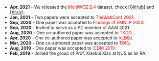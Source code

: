 + **Apr, 2021** - We released the <font color=red>MultiWOZ 2.4</font> dataset, check [[GitHub](https://github.com/smartyfh/MultiWOZ2.4)] and [[Arxiv](https://arxiv.org/abs/2104.00773)].
+ **Jan, 2021** - Two papers were accepted to <font color=red>TheWebConf 2021</font>.  
+ **Sep, 2020** - One paper was accepted to <font color=red>Findings of EMNLP 2020</font>.  
+ **Sep, 2020** - Invited to serve as a PC member of AAAI 2021.  
+ **Aug, 2020** - One co-authored paper was accepted to <font color=red>TKDD</font>.  
+ **Apr, 2020** - One co-authored paper was accepted to <font color=red>VLDBJ</font>.  
+ **Mar, 2020** - One co-authored paper was accepted to <font color=red>TOIS</font>.  
+ **Aug, 2019** - One paper was accepted to <font color=red>ICDM 2019</font>.  
+ **Feb, 2019** - Joined the group of Prof. Xiaokui Xiao at NUS as an RA.  


